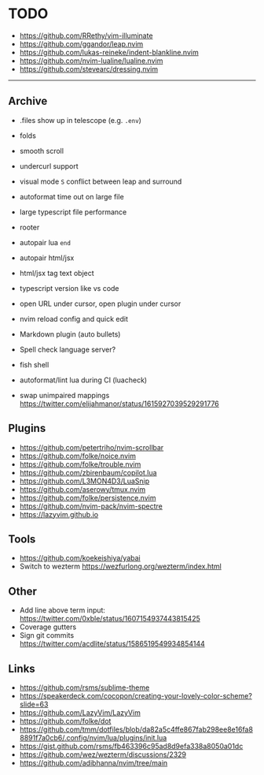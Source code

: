 # TODO

- https://github.com/RRethy/vim-illuminate
- https://github.com/ggandor/leap.nvim
- https://github.com/lukas-reineke/indent-blankline.nvim
- https://github.com/nvim-lualine/lualine.nvim
- https://github.com/stevearc/dressing.nvim

---

## Archive

- .files show up in telescope (e.g. `.env`)
- folds

- smooth scroll
- undercurl support
- visual mode `S` conflict between leap and surround
- autoformat time out on large file
- large typescript file performance
- rooter
- autopair lua `end`
- autopair html/jsx
- html/jsx tag text object
- typescript version like vs code
- open URL under cursor, open plugin under cursor
- nvim reload config and quick edit
- Markdown plugin (auto bullets)
- Spell check language server?
- fish shell
- autoformat/lint lua during CI (luacheck)
- swap unimpaired mappings https://twitter.com/elijahmanor/status/1615927039529291776

## Plugins

- https://github.com/petertriho/nvim-scrollbar
- https://github.com/folke/noice.nvim
- https://github.com/folke/trouble.nvim
- https://github.com/zbirenbaum/copilot.lua
- https://github.com/L3MON4D3/LuaSnip
- https://github.com/aserowy/tmux.nvim
- https://github.com/folke/persistence.nvim
- https://github.com/nvim-pack/nvim-spectre
- https://lazyvim.github.io

## Tools

- https://github.com/koekeishiya/yabai
- Switch to wezterm https://wezfurlong.org/wezterm/index.html

## Other

- Add line above term input: https://twitter.com/0xble/status/1607154937443815425
- Coverage gutters
- Sign git commits https://twitter.com/acdlite/status/1586519549934854144

## Links

- https://github.com/rsms/sublime-theme
- https://speakerdeck.com/cocopon/creating-your-lovely-color-scheme?slide=63
- https://github.com/LazyVim/LazyVim
- https://github.com/folke/dot
- https://github.com/tmm/dotfiles/blob/da82a5c4ffe867fab298ee8e16fa88891f7a0cb6/.config/nvim/lua/plugins/init.lua
- https://gist.github.com/rsms/fb463396c95ad8d9efa338a8050a01dc
- https://github.com/wez/wezterm/discussions/2329
- https://github.com/adibhanna/nvim/tree/main
